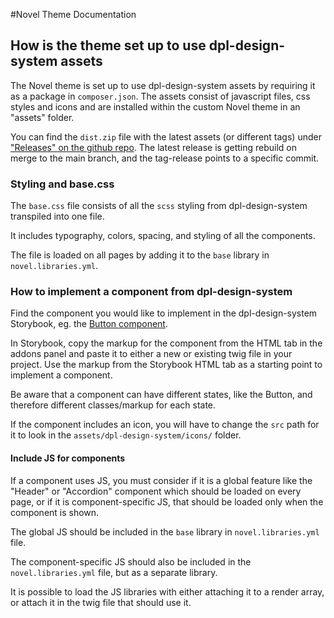 #Novel Theme Documentation

## How is the theme set up to use dpl-design-system assets

The Novel theme is set up to use dpl-design-system assets by requiring it as a
package in ```composer.json```. The assets consist of javascript files, css
styles and icons and are installed within the custom Novel theme in an "assets"
folder.

You can find the ```dist.zip``` file with the latest assets (or different tags)
under ["Releases" on the github repo](https://github.com/danskernesdigitalebibliotek/dpl-design-system/releases).
The latest release is getting rebuild on merge to the main branch, and the
tag-release points to a specific commit.

### Styling and base.css

The ```base.css``` file consists of all the ```scss``` styling from
dpl-design-system transpiled into one file.

It includes typography, colors, spacing, and styling of all the components.

The file is loaded on all pages by adding it to the ```base``` library in
```novel.libraries.yml```.

### How to implement a component from dpl-design-system

Find the component you would like to implement in the dpl-design-system
Storybook, eg. the [Button component](https://danskernesdigitalebibliotek.github.io/dpl-design-system/?path=/story/atoms-button--default).

In Storybook, copy the markup for the component from the HTML tab in the addons
panel and paste it to either a new or existing twig file in your project. Use
the markup from the Storybook HTML tab as a starting point to implement a
component.

Be aware that a component can have different states, like the Button, and
therefore different classes/markup for each state.

If the component includes an icon, you will have to change the ```src``` path
for it to look in the ```assets/dpl-design-system/icons/``` folder.

#### Include JS for components

If a component uses JS, you must consider if it is a global feature like the
"Header" or "Accordion" component which should be loaded on every page, or if it
is component-specific JS, that should be loaded only when the component is
shown.

The global JS should be included in the ```base``` library in
```novel.libraries.yml``` file.

The component-specific JS should also be included in the
```novel.libraries.yml``` file, but as a separate library.

It is possible to load the JS libraries with either attaching it to a render
array, or attach it in the twig file that should use it.
